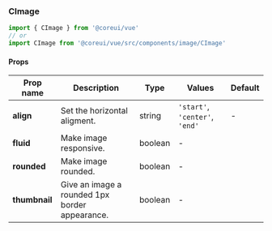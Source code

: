 ### CImage

```jsx
import { CImage } from '@coreui/vue'
// or
import CImage from '@coreui/vue/src/components/image/CImage'
```

#### Props

| Prop name     | Description                                    | Type    | Values                         | Default |
| ------------- | ---------------------------------------------- | ------- | ------------------------------ | ------- |
| **align**     | Set the horizontal aligment.                   | string  | `'start'`, `'center'`, `'end'` | -       |
| **fluid**     | Make image responsive.                         | boolean | -                              |         |
| **rounded**   | Make image rounded.                            | boolean | -                              |         |
| **thumbnail** | Give an image a rounded 1px border appearance. | boolean | -                              |         |
